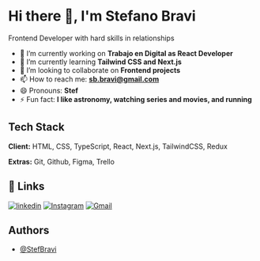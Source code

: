 # Hi there 👋, I'm Stefano Bravi

Frontend Developer with hard skills in relationships

- 🔭 I’m currently working on **Trabajo en Digital as React Developer**
- 🌱 I’m currently learning **Tailwind CSS and Next.js**
- 👯 I’m looking to collaborate on **Frontend projects**
- 📫 How to reach me: **sb.bravi@gmail.com**
- 😄 Pronouns: **Stef**
- ⚡ Fun fact: **I like astronomy, watching series and movies, and running**

## Tech Stack

**Client:** HTML, CSS, TypeScript, React, Next.js, TailwindCSS, Redux

**Extras:** Git, Github, Figma, Trello

## 🔗 Links
[![linkedin](https://img.shields.io/badge/linkedin-0A66C2?style=for-the-badge&logo=linkedin&logoColor=white)](https://www.linkedin.com/in/stefano-bravi-22a484177/)
[![Instagram](https://img.shields.io/badge/Instagram-E4405F?style=for-the-badge&logo=instagram&logoColor=white)](https://www.instagram.com/stef.bravi/)
[![Gmail](https://img.shields.io/badge/Gmail-D14836?style=for-the-badge&logo=gmail&logoColor=white)](mailto:sb.bravi@gmail.com)

## Authors

- [@StefBravi](https://github.com/StefBravi)
